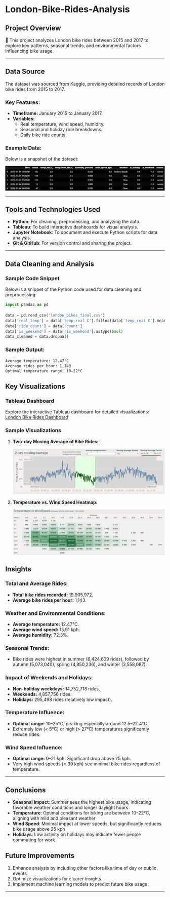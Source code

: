 # London-Bike-Rides-Analysis

## Project Overview

🌟 This project analyzes London bike rides between 2015 and 2017 to explore key patterns, seasonal trends, and environmental factors influencing bike usage.

---
## Data Source
The dataset was sourced from Kaggle, providing detailed records of London bike rides from 2015 to 2017.

### Key Features:
- **Timeframe:** January 2015 to January 2017.
- **Variables:**
  - Real temperature, wind speed, humidity.
  - Seasonal and holiday ride breakdowns.
  - Daily bike ride counts.

### Example Data:
Below is a snapshot of the dataset:

![Dataset Example](Assets/bikes_head.png)

---

## Tools and Technologies Used
- **Python**: For cleaning, preprocessing, and analyzing the data.
- **Tableau**: To build interactive dashboards for visual analysis.
- **Jupyter Notebook**: To document and execute Python scripts for data analysis.
- **Git & GitHub**: For version control and sharing the project.

---

## Data Cleaning and Analysis

### Sample Code Snippet
Below is a snippet of the Python code used for data cleaning and preprocessing:

```python
import pandas as pd

data = pd.read_csv('london_bikes_final.csv')
data['real_temp'] = data['temp_real_C'].fillna(data['temp_real_C'].mean())
data['ride_count'] = data['count']
data['is_weekend'] = data['is_weekend'].astype(bool)
data_cleaned = data.dropna()
```

### Sample Output:

```text
Average temperature: 12.47°C
Average rides per hour: 1,143
Optimal temperature range: 10–22°C
```

## Key Visualizations

### Tableau Dashboard

Explore the interactive Tableau dashboard for detailed visualizations:
[London Bike Rides Dashboard](https://public.tableau.com/app/profile/kateryna.zahrebina/viz/LondonBikeRides_17377457774600/Dashboard1)

### Sample Visualizations

1. **Two-day Moving Average of Bike Rides:**

   ![Moving Average Visualization](Assets/Moving_Average.png)

2. **Temperature vs. Wind Speed Heatmap:**

   ![Temperature vs Wind Speed](Assets/Temperature_vs_Wind_Speed.png)

## Insights

### Total and Average Rides:
- **Total bike rides recorded:** 19,905,972.
- **Average bike rides per hour:** 1,143.

### Weather and Environmental Conditions:
- **Average temperature:** 12.47°C.
- **Average wind speed:** 15.91 kph.
- **Average humidity:** 72.3%.

### Seasonal Trends:
- Bike rides were highest in summer (6,424,609 rides), followed by autumn (5,073,040), spring (4,850,236), and winter (3,558,087).

### Impact of Weekends and Holidays:
- **Non-holiday weekdays:** 14,752,718 rides.
- **Weekends:** 4,857,756 rides.
- **Holidays:** 295,498 rides (relatively low impact).

### Temperature Influence:
- **Optimal range:** 10–25°C, peaking especially around 12.5–22.4°C.
- Extremely low (< 5°C) or high (> 27°C) temperatures significantly reduce rides.

### Wind Speed Influence:
- **Optimal range:** 0–21 kph. Significant drop above 25 kph.
- Very high wind speeds (> 39 kph) see minimal bike rides regardless of temperature.



---
## Conclusions
    
- **Seasonal Impact**: Summer sees the highest bike usage, indicating favorable weather conditions and longer daylight hours
- **Temperature**: Optimal conditions for biking are between 10–22°C, aligning with mild and pleasant weather
- **Wind Speed**: Minimal impact at lower speeds, but significantly reduces bike usage above 25 kph
- **Holidays**: Low activity on holidays may indicate fewer people commuting for work

## Future Improvements

1. Enhance analysis by including other factors like time of day or public events.
2. Optimize visualizations for clearer insights.
3. Implement machine learning models to predict future bike usage.
---



